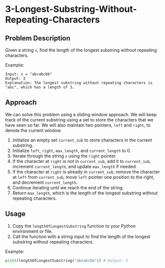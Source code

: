 # 3-Longest-Substring-Without-Repeating-Characters

## Problem Description
Given a string `s`, find the length of the longest substring without repeating characters.

Example:
```
Input: s = "abcabcbb"
Output: 3
Explanation: The longest substring without repeating characters is "abc", which has a length of 3.
```

## Approach
We can solve this problem using a sliding window approach. We will keep track of the current substring using a set to store the characters that we have seen so far. We will also maintain two pointers, `left` and `right`, to denote the current window.

1. Initialize an empty set `current_sub` to store characters in the current substring.
2. Initialize `left`, `right`, `max_length`, and `current_length` to 0.
3. Iterate through the string `s` using the `right` pointer.
4. If the character at `right` is not in `current_sub`, add it to `current_sub`, increment `current_length`, and update `max_length` if needed.
5. If the character at `right` is already in `current_sub`, remove the character at `left` from `current_sub`, move `left` pointer one position to the right, and decrement `current_length`.
6. Continue iterating until we reach the end of the string.
7. Return `max_length`, which is the length of the longest substring without repeating characters.

## Usage
1. Copy the `lengthOfLongestSubstring` function to your Python environment or file.
2. Call the function with a string input to find the length of the longest substring without repeating characters.

Example:
```python
print(lengthOfLongestSubstring("abcabcbb")) # Output: 3
```